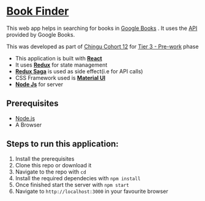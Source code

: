 # [Book Finder](https://pure-ocean-35871.herokuapp.com)

This web app helps in searching for books in [Google Books](https://books.google.com/) . It uses the [API](https://developers.google.com/books/) provided by Google Books.

This was developed as part of [Chingu Cohort 12](https://chingu.gitbook.io/chingu-voyage-handbook/) for [Tier 3 - Pre-work](https://github.com/chingu-voyages/voyage-prework-tier3-bookfinder) phase

- This application is built with **[React](https://reactjs.org/)**
- It uses **[Redux](https://react-redux.js.org/)** for state management
- **[Redux Saga](https://redux-saga.js.org/)** is used as side effect(i.e for API calls)
- CSS Framework used is **[Material UI](https://material-ui.com/)**
- **[Node Js](https://nodejs.org/en/)** for server

## Prerequisites

- [Node.js](https://nodejs.org/en/)
- A Browser

## Steps to run this application:

1.  Install the prerequisites
2.  Clone this repo or download it
3.  Navigate to the repo with `cd`
4.  Install the required dependecies with `npm install`
5.  Once finished start the server with `npm start`
6.  Navigate to `http://localhost:3000` in your favourite browser
